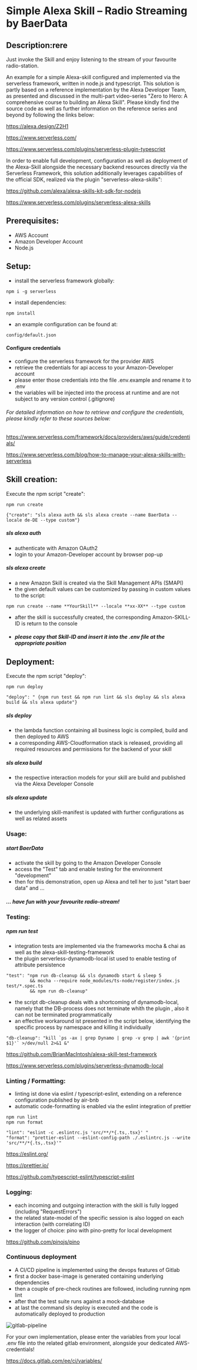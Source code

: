 # Simple Alexa Skill – Radio Streaming by BaerData

## Description:rere

Just invoke the Skill and enjoy listening to the stream of your favourite radio-station.

An example for a simple Alexa-skill configured and implemented via the serverless framework, written in node.js and typescript. 
 This solution is partly based on a reference implementation by the Alexa Developer Team, as presented and discussed 
 in the multi-part video-series "Zero to Hero: A comprehensive course to building an Alexa Skill". Please kindly find the source code as well as further information on the reference series and beyond by following the links below:

 https://alexa.design/Z2H1
 
 https://www.serverless.com/
 
 https://www.serverless.com/plugins/serverless-plugin-typescript

In order to enable full development, configuration as well as deployment of the  Alexa-Skill alongside the necessary backend resources directly via the Serverless Framework,
this solution additionally leverages capabilities of the official SDK, realized via the plugin "serverless-alexa-skills": 

https://github.com/alexa/alexa-skills-kit-sdk-for-nodejs

https://www.serverless.com/plugins/serverless-alexa-skills
	


## Prerequisites:
- AWS Account
- Amazon Developer Account
- Node.js



## Setup:

- install the serverless framework globally:
```
npm i -g serverless
``` 
- install dependencies:

```
npm install
``` 
- an example configuration can be found at:
 ```
config/default.json
 ```
#### Configure credentials

- configure the serverless framework for the provider AWS
- retrieve the credentials for api access to your Amazon-Developer account
- please enter those credentials into the file .env.example and rename it to .env
- the variables will be injected into the process at runtime and are not subject to any version control (.gitignore)
 
###### For detailed information on how to retrieve and configure the credentials, please kindly refer to these sources below: 
https://www.serverless.com/framework/docs/providers/aws/guide/credentials/

https://www.serverless.com/blog/how-to-manage-your-alexa-skills-with-serverless

## Skill creation:
Execute the npm script "create":
```
npm run create  
```

```
{"create": "sls alexa auth && sls alexa create --name BaerData --locale de-DE --type custom"}
```
##### sls alexa auth
- authenticate with Amazon OAuth2
- login to your Amazon-Developer account by browser pop-up
##### sls alexa create
- a new Amazon Skill is created via the Skill Management APIs (SMAPI) 
- the given default values can be customized by passing in custom values to the script:
```
npm run create --name **YourSkill** --locale **xx-XX** --type custom
```
   
- after the skill is successfully created, the corresponding Amazon-SKILL-ID is return to the console
- ##### please copy that Skill-ID and insert it into the .env file at the appropriate position 

## Deployment:
Execute the npm script "deploy":
```
npm run deploy
```
```
"deploy": " {npm run test && npm run lint && sls deploy && sls alexa build && sls alexa update"}
```
##### sls deploy
- the lambda function containing all business logic is compiled, build and then deployed to AWS
- a corresponding AWS-Cloudformation stack is released, providing all required resources and permissions for the backend of your skill 
##### sls alexa build
- the respective interaction models for your skill are build and published via the Alexa Developer Console
##### sls alexa update
- the underlying skill-manifest is updated with further configurations as well as related assets

### Usage:
##### start BaerData
- activate the skill by going to the Amazon Developer Console
- access the "Test" tab and enable testing for the environment "development"
- then for this demonstration, open up Alexa and tell her to just "start baer data" and ...
##### ... have fun with your favourite radio-stream!

### Testing:

##### npm run test

- integration tests are implemented via the frameworks mocha & chai as well as the alexa-skill-testing-framework
- the plugin serverless-dynamodb-local ist used to enable testing of attribute persistence

```
"test": "npm run db-cleanup && sls dynamodb start & sleep 5 
         && mocha --require node_modules/ts-node/register/index.js test/*.spec.ts 
         && npm run db-cleanup"
```
- the script db-cleanup deals with a shortcoming of dynamodb-local, namely that the DB-process does not terminate whith the plugin , also it can not be terminated programmatically
- an effective workaround ist presented in the script below, identifying the specific process by namespace and killing it individually
```
"db-cleanup": "kill `ps -ax | grep Dynamo | grep -v grep | awk '{print $1}'` >/dev/null 2>&1 &"
```
https://github.com/BrianMacIntosh/alexa-skill-test-framework

https://www.serverless.com/plugins/serverless-dynamodb-local
### Linting / Formatting:

- linting ist done via eslint / typescript-eslint, extending on a reference configuration published by air-bnb
- automatic code-formatting is enabled via the eslint integration of prettier

```
npm run lint
npm run format
```
```
"lint": "eslint -c .eslintrc.js 'src/**/*{.ts,.tsx}' "
"format": "prettier-eslint --eslint-config-path ./.eslintrc.js --write 'src/**/*{.ts,.tsx}'"
```
 
 https://eslint.org/
 
 https://prettier.io/
 
 https://github.com/typescript-eslint/typescript-eslint
 
 
 ### Logging:
 
 - each incoming and outgoing interaction with the skill is fully logged (including "RequestErrors")
 - the related state-model of the specific session is also logged on each interaction (with correlating ID)
 - the logger of choice: pino with pino-pretty for local development
 
 https://github.com/pinojs/pino
 
 ### Continuous deployment
 
 - A CI/CD pipeline is implemented using the devops features of Gitlab
 - first a docker base-image is generated containing underlying dependencies
 - then a couple of pre-check routines are followed, including running npm lint
 - after that the test suite runs against a mock-database
 - at last the command sls deploy is executed and the code is automatically deployed to production
 
  ![gitlab-pipeline](assets/pipeline.png)
 
 For your own implementation, please enter the variables from your local .env file into the related gitlab environment, alongside your dedicated AWS-credentials!
 
https://docs.gitlab.com/ee/ci/variables/
 
 
